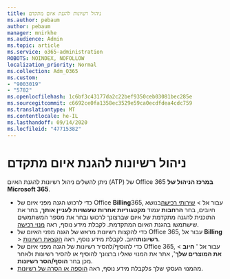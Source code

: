```yaml
---
title: ניהול רשיונות להגנת איום מתקדם
ms.author: pebaum
author: pebaum
manager: mnirkhe
ms.audience: Admin
ms.topic: article
ms.service: o365-administration
ROBOTS: NOINDEX, NOFOLLOW
localization_priority: Normal
ms.collection: Adm_O365
ms.custom:
- "9003019"
- "5782"
ms.openlocfilehash: 1c6bf3c43177da2c22bef9350ceb03081bec285e
ms.sourcegitcommit: c6692ce0fa1358ec3529e59ca0ecdfdea4cdc759
ms.translationtype: MT
ms.contentlocale: he-IL
ms.lasthandoff: 09/14/2020
ms.locfileid: "47715382"
---
```

# <a name="advanced-threat-protection-license-management"></a>ניהול רשיונות להגנת איום מתקדם

ניתן להשלים ניהול רשיונות להגנת האיום (ATP) של Office 365  **במרכז הניהול של Microsoft 365**.

- כדי לרכוש הגנה מפני איום של Office **Billing**365, עבור אל  >  [שירותי רכישה](https://go.microsoft.com/fwlink/p/?linkid=868433)בנושא חיובים, בחר **הרחבות** עמוד **מקטגוריות אחרות שעשויות לעניין אותך**, בחר את התוכנית להגנה מתקדמת של איום שברצונך לרכוש ובחר את מספר המשתמשים שישתמשו בהגנת האיום המתקדמת. לקבלת מידע נוסף, ראה [מנוי רכישה](https://docs.microsoft.com/microsoft-365/commerce/subscriptions/upgrade-to-different-plan).
- כדי להקצות רשיונות מראש של הגנה מפני האיום של Office 365, עבור אל **Billing**  >  **רשיונות**חיוב. לקבלת מידע נוסף, ראה  [הקצאת רשיונות](https://docs.microsoft.com/microsoft-365/admin/manage/assign-licenses-to-users).  
- כדי להוסיף/להסיר רשיונות של הגנה מפני איום של Office 365, עבור אל ' **חיוב**  >  **את המוצרים שלך**', אתר את המנוי שאליו ברצונך להוסיף או להסיר רשיונות ולאחר מכן בחר **הוסף/הסר רשיונות**.  
- לקבלת מידע נוסף, ראה [הוספה או הסרה של רשיונות](https://docs.microsoft.com/microsoft-365/commerce/licenses/buy-licenses?view=o365-worldwide#add-or-remove-licenses-for-your-business-subscription)s מהמנוי העסקי שלך.
